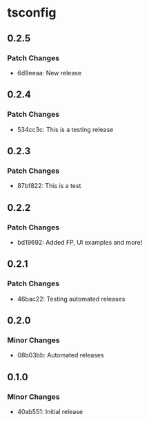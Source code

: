 # tsconfig

## 0.2.5

### Patch Changes

- 6d9eeaa: New release

## 0.2.4

### Patch Changes

- 534cc3c: This is a testing release

## 0.2.3

### Patch Changes

- 87bf822: This is a test

## 0.2.2

### Patch Changes

- bd19692: Added FP, UI examples and more!

## 0.2.1

### Patch Changes

- 46bac22: Testing automated releases

## 0.2.0

### Minor Changes

- 08b03bb: Automated releases

## 0.1.0

### Minor Changes

- 40ab551: Initial release
